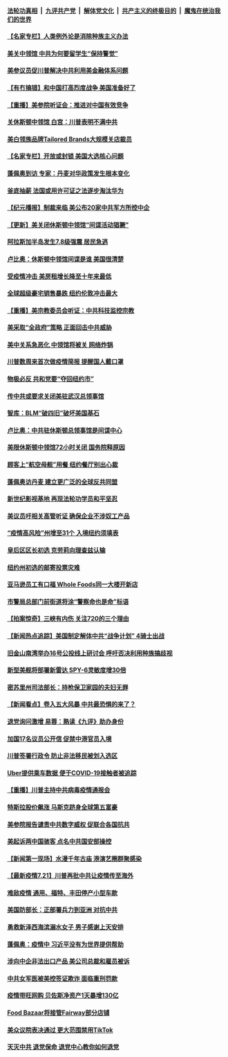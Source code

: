 

####  [法轮功真相](../../../../basic/blob/master/README.md?t=07230431) &nbsp;|&nbsp; [九评共产党](../../../../9ping.md/blob/master/README.md?t=07230431) &nbsp;|&nbsp; [解体党文化](../../../../jtdwh.md/blob/master/README.md?t=07230431)  &nbsp;|&nbsp; [共产主义的终极目的](../../../../gczydzjmd.md/blob/master/README.md?t=07230431) &nbsp;|&nbsp; [魔鬼在统治我们的世界](../../../../mgztzwmdsj.md/blob/master/README.md?t=07230431) 

#### [【名家专栏】人类例外论是消除种族主义办法](../pages/nsc412/n12273910.md?t=07230431) 

#### [美关中领馆 中共为何要留学生“保持警觉”](../pages/nsc412/n12276072.md?t=07230431) 

#### [美参议员促川普解决中共利用美金融体系问题](../pages/nsc412/n12276115.md?t=07230431) 

#### [【有冇搞错】和中国打高烈度战争 美国准备好了](../pages/nsc412/n12276114.md?t=07230431) 

#### [【重播】美参院听证会：推进对中国有效竞争](../pages/nsc412/n12274307.md?t=07230431) 

#### [关休斯顿中领馆 白宫：川普表明不满中共](../pages/nsc412/n12275842.md?t=07230431) 

#### [美白领族品牌Tailored Brands大规模关店裁员](../pages/nsc412/n12275747.md?t=07230431) 

#### [【名家专栏】开放或封锁 美国大选核心问题](../pages/nsc412/n12272515.md?t=07230431) 

#### [蓬佩奥到访 专家：丹麦对华政策发生根本变化](../pages/nsc412/n12275821.md?t=07230431) 

#### [釜底抽薪 法国或用许可证之法逐步淘汰华为](../pages/nsc412/n12275899.md?t=07230431) 

#### [【纪元播报】制裁来临 美公布20家中共军方所控中企](../pages/nsc412/n12271790.md?t=07230431) 

#### [【更新】美关闭休斯顿中领馆“间谍活动猖獗”](../pages/nsc412/n12274883.md?t=07230431) 

#### [阿拉斯加半岛发生7.8级强震 居民急逃](../pages/nsc412/n12275844.md?t=07230431) 

#### [卢比奥：休斯顿中领馆间谍是谁 美国很清楚](../pages/nsc412/n12275650.md?t=07230431) 

#### [受疫情冲击 美房租增长降至十年来最低](../pages/nsc412/n12275429.md?t=07230431) 

#### [全球超级豪宅销售暴跌 纽约伦敦冲击最大](../pages/nsc412/n12275531.md?t=07230431) 

#### [【重播】美宗教委员会听证：中共科技监控宗教](../pages/nsc412/n12274304.md?t=07230431) 

#### [美采取“全政府”策略 正面回击中共威胁](../pages/nsc412/n12275093.md?t=07230431) 

#### [美中关系急恶化 中领馆将被关 网络炸锅](../pages/nsc412/n12275580.md?t=07230431) 

#### [川普数周来首次做疫情简报 提醒国人戴口罩](../pages/nsc412/n12275452.md?t=07230431) 

#### [物极必反 共和党要“夺回纽约市”](../pages/nsc412/n12274223.md?t=07230431) 

#### [传中共或要求关闭美驻武汉总领事馆](../pages/nsc412/n12275356.md?t=07230431) 

#### [智库：BLM“破四旧”破坏美国基石](../pages/nsc412/n12274235.md?t=07230431) 

#### [卢比奥：中共驻休斯顿总领事馆是间谍中心](../pages/nsc412/n12275441.md?t=07230431) 

#### [美限休斯顿中领馆72小时关闭 国务院释原因](../pages/nsc412/n12275277.md?t=07230431) 

#### [顾客上“航空母舰”用餐 纽约餐厅别出心裁](../pages/nsc412/n12274241.md?t=07230431) 

#### [蓬佩奥访丹麦 建立更广泛的全球反共同盟](../pages/nsc412/n12274909.md?t=07230431) 

#### [新世纪影视基地 再现法轮功学员和平坚忍](../pages/nsc412/n12272644.md?t=07230431) 

#### [美议员吁相关高管听证 确保企业不涉奴工产品](../pages/nsc412/n12274736.md?t=07230431) 

#### [“疫情高风险”州增至31个 入境纽约须填表](../pages/nsc412/n12274250.md?t=07230431) 

#### [皇后区区长初选  克劳莉向理查兹认输](../pages/nsc412/n12274238.md?t=07230431) 

#### [纽约州初选的邮寄投票灾难](../pages/nsc412/n12274233.md?t=07230431) 

#### [亚马逊员工有口福 Whole Foods同一大楼开新店](../pages/nsc412/n12274247.md?t=07230431) 

#### [市警局总部门前街道将涂“警察命也是命”标语](../pages/nsc412/n12274231.md?t=07230431) 

#### [【拍案惊奇】三峡有内伤 关注720的三个理由](../pages/nsc412/n12273964.md?t=07230431) 

#### [【新闻热点追踪】美国制定解体中共“战争计划” 4骑士出战](../pages/nsc412/n12274079.md?t=07230431) 

#### [旧金山南湾举办16号公投线上研讨会 呼吁否决利用种族搞歧视](../pages/nsc412/n12274155.md?t=07230431) 

#### [新型美舰将部署新雷达 SPY-6灵敏度增30倍](../pages/nsc412/n12272119.md?t=07230431) 

#### [密苏里州司法部长：持枪保卫家园的夫妇无罪](../pages/nsc412/n12273693.md?t=07230431) 

#### [【新闻看点】卷入五大风暴 中共最恐惧的来了？](../pages/nsc412/n12273685.md?t=07230431) 

#### [退党询问激增 易蓉：熟读《九评》助办身份](../pages/nsc412/n12273801.md?t=07230431) 

#### [加国17名议员公开信 促禁中港官员入境](../pages/nsc412/n12273339.md?t=07230431) 

#### [川普签署行政令 防止非法移民被划入选区](../pages/nsc412/n12273680.md?t=07230431) 

#### [Uber提供乘车数据 便于COVID-19接触者被追踪](../pages/nsc412/n12273556.md?t=07230431) 

#### [【重播】川普主持中共病毒疫情通报会](../pages/nsc412/n12273182.md?t=07230431) 

#### [特斯拉股价飙涨 马斯克跻身全球第五富豪](../pages/nsc412/n12273524.md?t=07230431) 

#### [美参院报告谴责中共数字威权 促联合各国抗共](../pages/nsc412/n12273587.md?t=07230431) 

#### [美起诉两中国骇客 点名中共国安部操控](../pages/nsc412/n12273142.md?t=07230431) 

#### [【新闻第一现场】水漫千年古庙 港演艺圈群聚感染](../pages/nsc412/n12273310.md?t=07230431) 

#### [【最新疫情7.21】川普再批中共让疫情传至海外](../pages/nsc412/n12271213.md?t=07230431) 

#### [难敌疫情 通用、福特、丰田停产小型车款](../pages/nsc412/n12272876.md?t=07230431) 

#### [美国防部长：正部署兵力到亚洲 对抗中共](../pages/nsc412/n12273110.md?t=07230431) 

#### [勇救新泽西海滨溺水女子 男子感谢上天安排](../pages/nsc412/n12270984.md?t=07230431) 

#### [蓬佩奥：疫情中 习近平没有为世界提供帮助](../pages/nsc412/n12272971.md?t=07230431) 

#### [涉向中企非法出口产品 美公司总裁和雇员被诉](../pages/nsc412/n12273045.md?t=07230431) 

#### [中共女军医被美控签证欺诈 面临重刑罚款](../pages/nsc412/n12272907.md?t=07230431) 

#### [疫情带旺网购 贝佐斯净资产1天暴增130亿](../pages/nsc412/n12272658.md?t=07230431) 

#### [Food Bazaar将接管Fairway部分店铺](../pages/nsc412/n12272492.md?t=07230431) 

#### [美众议院表决通过 更大范围禁用TikTok](../pages/nsc412/n12272606.md?t=07230431) 

#### [天灭中共 退党保命 退党中心教你如何退党](../pages/nsc412/n12271432.md?t=07230431) 

